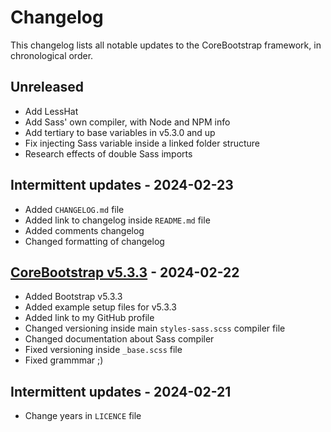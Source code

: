 # Changelog

This changelog lists all notable updates to the CoreBootstrap framework, in chronological order.

## Unreleased

- Add LessHat 
- Add Sass' own compiler, with Node and NPM info
- Add tertiary to base variables in v5.3.0 and up
- Fix injecting Sass variable inside a linked folder structure
- Research effects of double Sass imports

## Intermittent updates - 2024-02-23

- Added `CHANGELOG.md` file
- Added link to changelog inside `README.md` file
- Added comments changelog
- Changed formatting of changelog

## [CoreBootstrap v5.3.3] - 2024-02-22

- Added Bootstrap v5.3.3
- Added example setup files for v5.3.3
- Added link to my GitHub profile
- Changed versioning inside main `styles-sass.scss` compiler file
- Changed documentation about Sass compiler
- Fixed versioning inside `_base.scss` file
- Fixed grammmar ;)

## Intermittent updates - 2024-02-21

- Change years in `LICENCE` file

<!--

  Types of changes
  - Added: for new features.
  - Changed: for changes in existing functionality.
  - Deprecated: for soon-to-be removed features.
  - Removed: for now removed features.
  - Fixed: for any bug fixes.
  - Security: in case of vulnerabilities.

  Examples of good logs:
  - https://elementor.com/pro/changelog/
  - https://docs.cypress.io/guides/references/changelog
  - https://docs.stripe.com/changelog

-->

[CoreBootstrap v5.3.3]: https://github.com/MakePixelsWork/CoreBootstrap/tree/4af15546ac25887d3153ac3e638a64eed0154ee8
